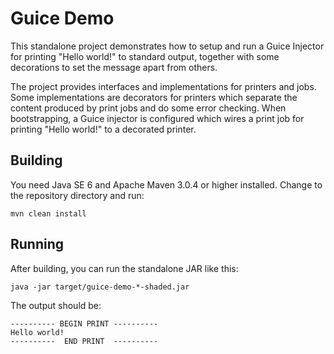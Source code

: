 # Guice Demo

This standalone project demonstrates how to setup and run a Guice Injector for
printing "Hello world!" to standard output, together with some decorations to
set the message apart from others.

The project provides interfaces and implementations for printers and jobs.
Some implementations are decorators for printers which separate the content
produced by print jobs and do some error checking.
When bootstrapping, a Guice injector is configured which wires a print job
for printing "Hello world!" to a decorated printer.

## Building

You need Java SE 6 and Apache Maven 3.0.4 or higher installed.
Change to the repository directory and run:

    mvn clean install

## Running

After building, you can run the standalone JAR like this:

    java -jar target/guice-demo-*-shaded.jar

The output should be:

    ---------- BEGIN PRINT ----------
    Hello world!
    ----------  END PRINT  ----------
